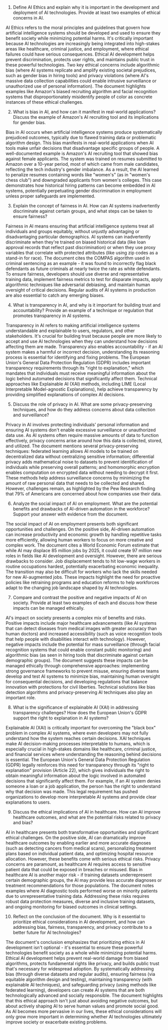 1. Define AI Ethics and explain why it is important in the development and deployment of AI technologies. Provide at least two examples of ethical concerns in AI.

AI Ethics refers to the moral principles and guidelines that govern how artificial intelligence systems should be developed and used to ensure they benefit society while minimizing potential harms. It's critically important because AI technologies are increasingly being integrated into high-stakes areas like healthcare, criminal justice, and employment, where ethical failures could have serious consequences. Ethical AI development helps prevent discrimination, protects user rights, and maintains public trust in these powerful technologies. Two key ethical concerns include algorithmic bias (where AI systems replicate and amplify existing societal prejudices, such as gender bias in hiring tools) and privacy violations (where AI's massive data collection capabilities could enable intrusive surveillance or unauthorized use of personal information). The document highlights examples like Amazon's biased recruiting algorithm and facial recognition systems that disproportionately misidentify people of color as concrete instances of these ethical challenges.

2. What is bias in AI, and how can it manifest in real-world applications? Discuss the example of Amazon's AI recruiting tool and its implications for gender bias.

Bias in AI occurs when artificial intelligence systems produce systematically prejudiced outcomes, typically due to flawed training data or problematic algorithm design. This bias manifests in real-world applications when AI tools make unfair decisions that disadvantage specific groups of people. A well-documented example is Amazon's AI recruiting tool that showed bias against female applicants. The system was trained on resumes submitted to Amazon over a 10-year period, most of which came from male candidates, reflecting the tech industry's gender imbalance. As a result, the AI learned to penalize resumes containing words like "women's" (as in "women's chess club") and downgraded applicants from women's colleges. This case demonstrates how historical hiring patterns can become embedded in AI systems, potentially perpetuating gender discrimination in employment unless proper safeguards are implemented.

3. Explain the concept of fairness in AI. How can AI systems inadvertently discriminate against certain groups, and what steps can be taken to ensure fairness?

Fairness in AI means ensuring that artificial intelligence systems treat all individuals and groups equitably, without unjustly advantaging or disadvantaging particular demographics. AI systems can inadvertently discriminate when they're trained on biased historical data (like loan approval records that reflect past discrimination) or when they use proxy variables that correlate with protected attributes (like using zip codes as a stand-in for race). The document cites the COMPAS algorithm used in criminal sentencing as an example - it was found to incorrectly flag black defendants as future criminals at nearly twice the rate as white defendants. To ensure fairness, developers should use diverse and representative training data, implement fairness metrics to test for disparate impacts, apply algorithmic techniques like adversarial debiasing, and maintain human oversight of critical decisions. Regular audits of AI systems in production are also essential to catch any emerging biases.

4. What is transparency in AI, and why is it important for building trust and accountability? Provide an example of a technique or regulation that promotes transparency in AI systems.

Transparency in AI refers to making artificial intelligence systems understandable and explainable to users, regulators, and other stakeholders. It's crucial for building trust because people are more likely to accept and use AI technologies when they can understand how decisions affecting them are made. Transparency also enables accountability - if an AI system makes a harmful or incorrect decision, understanding its reasoning process is essential for identifying and fixing problems. The European Union's General Data Protection Regulation (GDPR) includes important transparency requirements through its "right to explanation," which mandates that individuals must receive meaningful information about the logic behind automated decisions that significantly affect them. Technical approaches like Explainable AI (XAI) methods, including LIME (Local Interpretable Model-agnostic Explanations), help achieve transparency by providing simplified explanations of complex AI decisions.

5. Discuss the role of privacy in AI. What are some privacy-preserving techniques, and how do they address concerns about data collection and surveillance?

Privacy in AI involves protecting individuals' personal information and ensuring AI systems don't enable excessive surveillance or unauthorized data use. As AI systems often require massive amounts of data to function effectively, privacy concerns arise around how this data is collected, stored, and utilized. The document mentions several privacy-preserving techniques: federated learning allows AI models to be trained on decentralized data without centralizing sensitive information; differential privacy adds mathematical noise to datasets to prevent identification of individuals while preserving overall patterns; and homomorphic encryption enables computation on encrypted data without needing to decrypt it first. These methods help address surveillance concerns by minimizing the amount of raw personal data that needs to be collected and shared. However, challenges remain, as highlighted by the Pew Research finding that 79% of Americans are concerned about how companies use their data.

6. Analyze the social impact of AI on employment. What are the potential benefits and drawbacks of AI-driven automation in the workforce? Support your answer with evidence from the document.

The social impact of AI on employment presents both significant opportunities and challenges. On the positive side, AI-driven automation can increase productivity and economic growth by handling repetitive tasks more efficiently, allowing human workers to focus on more creative and complex work. The document cites a World Economic Forum estimate that while AI may displace 85 million jobs by 2025, it could create 97 million new roles in fields like AI development and oversight. However, there are serious drawbacks to consider. Job displacement tends to hit low-wage workers in routine occupations hardest, potentially exacerbating economic inequality. The transition may also be difficult for workers who lack the skills needed for new AI-augmented jobs. These impacts highlight the need for proactive policies like retraining programs and education reforms to help workforces adapt to the changing job landscape shaped by AI technologies.

7. Compare and contrast the positive and negative impacts of AI on society. Provide at least two examples of each and discuss how these impacts can be managed ethically.

AI's impact on society presents a complex mix of benefits and risks. Positive impacts include major healthcare advancements (like AI systems that can detect diseases from medical images with greater accuracy than human doctors) and increased accessibility (such as voice recognition tools that help people with disabilities interact with technology). However, negative impacts include the potential for mass surveillance (through facial recognition systems that could enable constant public monitoring) and algorithmic bias (as seen in hiring tools that discriminate against certain demographic groups). The document suggests these impacts can be managed ethically through comprehensive approaches: implementing strong governance frameworks to prevent misuse, ensuring diverse teams develop and test AI systems to minimize bias, maintaining human oversight for consequential decisions, and developing regulations that balance innovation with protections for civil liberties. Technical solutions like bias detection algorithms and privacy-preserving AI techniques also play an important role.

8. What is the significance of explainable AI (XAI) in addressing transparency challenges? How does the European Union's GDPR support the right to explanation in AI systems?

Explainable AI (XAI) is critically important for overcoming the "black box" problem in complex AI systems, where even developers may not fully understand how the system reaches certain decisions. XAI techniques make AI decision-making processes interpretable to humans, which is especially crucial in high-stakes domains like healthcare, criminal justice, and financial services where understanding the reasoning behind decisions is essential. The European Union's General Data Protection Regulation (GDPR) legally reinforces this need for transparency through its "right to explanation" provision (Article 22), which gives individuals the right to obtain meaningful information about the logic involved in automated decisions that significantly affect them. For example, if an AI system denies someone a loan or a job application, the person has the right to understand why that decision was made. This legal requirement has pushed organizations to develop more interpretable AI systems and provide clear explanations to users.

9. Discuss the ethical implications of AI in healthcare. How can AI improve healthcare outcomes, and what are the potential risks related to privacy and bias?

AI in healthcare presents both transformative opportunities and significant ethical challenges. On the positive side, AI can dramatically improve healthcare outcomes by enabling earlier and more accurate diagnoses (such as detecting cancers from medical scans), personalizing treatment plans based on individual patient data, and optimizing hospital resource allocation. However, these benefits come with serious ethical risks. Privacy concerns are paramount, as healthcare AI requires access to sensitive patient data that could be exposed in breaches or misused. Bias in healthcare AI is another major risk - if training datasets underrepresent certain demographic groups, the AI may provide less accurate diagnoses or treatment recommendations for those populations. The document notes examples where AI diagnostic tools performed worse on minority patients due to unrepresentative training data. Addressing these risks requires robust data protection measures, diverse and inclusive training datasets, and ongoing monitoring for biased outcomes in clinical settings.

10. Reflect on the conclusion of the document. Why is it essential to prioritize ethical considerations in AI development, and how can addressing bias, fairness, transparency, and privacy contribute to a better future for AI technologies?

The document's conclusion emphasizes that prioritizing ethics in AI development isn't optional - it's essential to ensure these powerful technologies benefit society as a whole while minimizing potential harms. Ethical AI development helps prevent real-world damage from biased algorithms, protects fundamental rights like privacy, and builds public trust that's necessary for widespread adoption. By systematically addressing bias (through diverse datasets and regular audits), ensuring fairness (via equitable algorithm design and testing), maintaining transparency (with explainable AI techniques), and safeguarding privacy (using methods like federated learning), developers can create AI systems that are both technologically advanced and socially responsible. The document highlights that this ethical approach isn't just about avoiding negative outcomes, but about actively shaping AI to serve human values and promote social good. As AI becomes more pervasive in our lives, these ethical considerations will only grow more important in determining whether AI technologies ultimately improve society or exacerbate existing problems.

